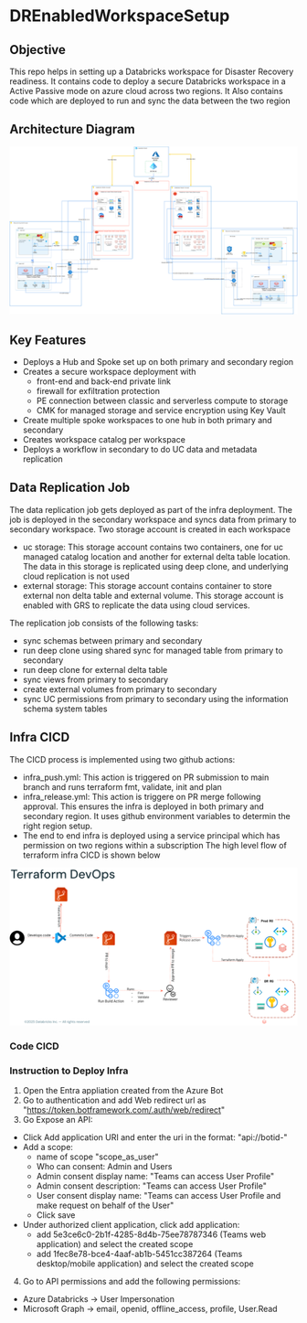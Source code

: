 # DREnabledWorkspaceSetup

## Objective

This repo helps in setting up a Databricks workspace for Disaster Recovery readiness. It contains code to deploy a secure Databricks workspace
in a Active Passive mode on azure cloud across two regions. It Also contains code which are deployed to run and sync the data between the two region

## Architecture Diagram
![Azure DR Setup.png](images%2FAzure%20DR%20Setup.png)

## Key Features

- Deploys a Hub and Spoke set up on both primary and secondary region
- Creates a secure workspace deployment with
  - front-end and back-end private link
  - firewall for exfiltration protection
  - PE connection between classic and serverless compute to storage
  - CMK for managed storage and service encryption using Key Vault
- Create multiple spoke workspaces to one hub in both primary and secondary
- Creates workspace catalog per workspace
- Deploys a workflow in secondary to do UC data and metadata replication


## Data Replication Job

The data replication job gets deployed as part of the infra deployment. The job is deployed in the secondary workspace and syncs
data from primary to secondary workspace.
Two storage account is created in each workspace
 - uc storage: This storage account contains two containers, one for uc managed catalog location and another for external 
delta table location. The data in this storage is replicated using deep clone, and underlying cloud replication is not used
 - external storage: This storage account contains container to store external non delta table and external volume.
This storage account is enabled with GRS to replicate the data using cloud services.

The replication job consists of the following tasks:
- sync schemas between primary and secondary
- run deep clone using shared sync for managed table from primary to secondary
- run deep clone for external delta table
- sync views from primary to secondary
- create external volumes from primary to secondary
- sync UC permissions from primary to secondary using the information schema system tables

## Infra CICD

The CICD process is implemented using two github actions:
 - infra_push.yml: This action is triggered on PR submission to main branch and runs terraform fmt, validate, init and plan
 - infra_release.yml: This action is triggere on PR merge following approval. This ensures the infra is deployed in 
both primary and secondary region. It uses github environment variables to determin the right region setup.
 - The end to end infra is deployed using a service principal which has permission on two regions within a subscription
The high level flow of terraform infra CICD is shown below

![TFCICD.png](images%2FTFCICD.png)
### Code CICD



### Instruction to Deploy Infra

1. Open the Entra appliation created from the Azure Bot
2. Go to authentication and add Web redirect url as "https://token.botframework.com/.auth/web/redirect"
3. Go Expose an API:
* Click Add application URI and enter the uri in the format: "api://botid-<GeneratedID>"
* Add a scope:
    * name of scope "scope_as_user"
    * Who can consent: Admin and Users
    * Admin consent display name: "Teams can access User Profile"
    * Admin consent description: "Teams can access User Profile"
    * User consent display name: "Teams can access User Profile and make request on behalf of the User"
    * Click save
* Under authorized client application, click add application:
    * add 5e3ce6c0-2b1f-4285-8d4b-75ee78787346 (Teams web application) and select the created scope
    * add 1fec8e78-bce4-4aaf-ab1b-5451cc387264 (Teams desktop/mobile application) and select the created scope
4. Go to API permissions and add the following permissions:
* Azure Databricks -> User Impersonation
* Microsoft Graph  -> email, openid, offline_access, profile, User.Read


